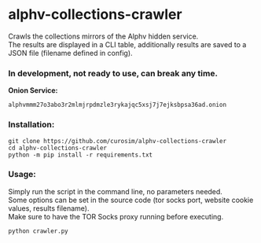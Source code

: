 # alphv-collections-crawler
Crawls the collections mirrors of the Alphv hidden service.
<br>
The results are displayed in a CLI table, additionally results are saved to a JSON file (filename defined in config).

### In development, not ready to use, can break any time.

**Onion Service:**
```
alphvmmm27o3abo3r2mlmjrpdmzle3rykajqc5xsj7j7ejksbpsa36ad.onion
```

### Installation:
```
git clone https://github.com/curosim/alphv-collections-crawler
cd alphv-collections-crawler
python -m pip install -r requirements.txt
```

### Usage:

Simply run the script in the command line, no parameters needed.
<br>
Some options can be set in the source code (tor socks port, website cookie values, results filename).
<br>
Make sure to have the TOR Socks proxy running before executing.

```
python crawler.py
```

